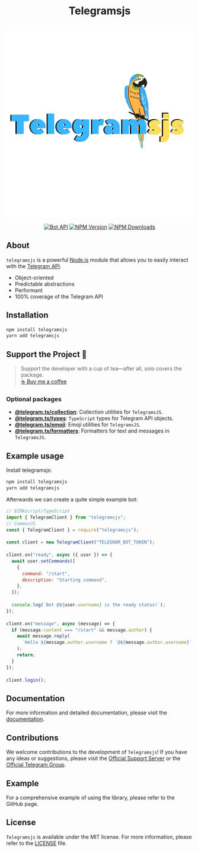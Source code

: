 <div align="center">
  <h1>Telegramsjs</h1><br>
  <img src="https://raw.githubusercontent.com/Sempai-07/Telegramsjs/main/docs/avatar.png"><br>

[![Bot API](https://img.shields.io/badge/Bot%20API-v.8.3-00aced.svg?style=flat-square&logo=telegram)](https://core.telegram.org/bots/api)
[![NPM Version](https://img.shields.io/npm/v/telegramsjs.svg?maxAge=3600)](https://www.npmjs.com/package/telegramsjs)
[![NPM Downloads](https://img.shields.io/npm/dt/telegramsjs.svg?maxAge=3600)](https://www.npmjs.com/package/telegramsjs)

</div>

## About

`telegramsjs` is a powerful [Node.js](https://nodejs.org) module that allows you to easily interact with the
[Telegram API](https://core.telegram.org/bots).

- Object-oriented
- Predictable abstractions
- Performant
- 100% coverage of the Telegram API

## Installation

```sh
npm install telegramsjs
yarn add telegramsjs
```

## Support the Project 💖

> Support the developer with a cup of tea—after all, solo covers the package.  
> [☕ Buy me a coffee](https://send.monobank.ua/jar/AXsVZde3Lc)

### Optional packages

- **[@telegram.ts/collection](https://github.com/telegramsjs/collection)**: Collection utilities for `TelegramsJS`.
- **[@telegram.ts/types](https://github.com/telegramsjs/types)**: `TypeScript` types for Telegram API objects.
- **[@telegram.ts/emoji](https://github.com/telegramsjs/emoji)**: Emoji utilities for `TelegramsJS`.
- **[@telegram.ts/formatters](https://github.com/telegramsjs/formatters)**: Formatters for text and messages in `TelegramsJS`.

## Example usage

Install telegramsjs:

```sh
npm install telegramsjs
yarn add telegramsjs
```

Afterwards we can create a quite simple example bot:

```js
// ECMAscript/TypeScript
import { TelegramClient } from "telegramsjs";
// CommonJS
const { TelegramClient } = require("telegramsjs");

const client = new TelegramClient("TELEGRAM_BOT_TOKEN");

client.on("ready", async ({ user }) => {
  await user.setCommands([
    {
      command: "/start",
      description: "Starting command",
    },
  ]);

  console.log(`Bot @${user.username} is the ready status!`);
});

client.on("message", async (message) => {
  if (message.content === "/start" && message.author) {
    await message.reply(
      `Hello ${message.author.username ? `@${message.author.username}` : message.author.firstName}!`,
    );
    return;
  }
});

client.login();
```

## Documentation

For more information and detailed documentation, please visit the [documentation](https://docs-telegramsjs.vercel.app/).

## Contributions

We welcome contributions to the development of `Telegramsjs`! If you have any ideas or suggestions, please visit the [Official Support Server](https://discord.gg/j8G7jhHMbs) or the [Official Telegram Group](https://t.me/sempaika_telegramsjs).

## Example

For a comprehensive example of using the library, please refer to the GitHub page.

## License

`Telegramsjs` is available under the MIT license. For more information, please refer to the [LICENSE](https://github.com/Sempai-07/Telegramsjs/blob/main/LICENSE) file.
